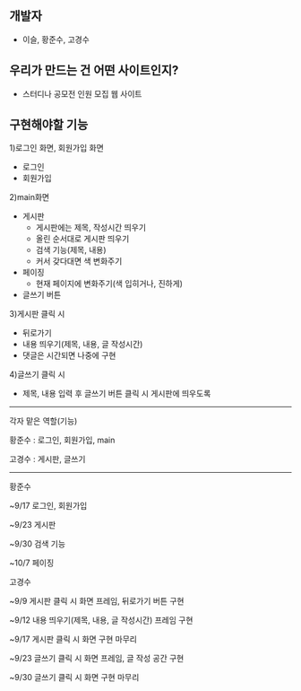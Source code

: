 ## 개발자 
- 이슬, 황준수, 고경수



## 우리가 만드는 건 어떤 사이트인지?
- 스터디나 공모전 인원 모집 웹 사이트



## 구현해야할 기능
1)로그인 화면, 회원가입 화면
- 로그인
- 회원가입

2)main화면
- 게시판
  - 게시판에는 제목, 작성시간 띄우기
  - 올린 순서대로 게시판 띄우기
  - 검색 기능(제목, 내용)
  - 커서 갖다대면 색 변화주기
- 페이징
  - 현재 페이지에 변화주기(색 입히거나, 진하게)
- 글쓰기 버튼 

3)게시판 클릭 시
- 뒤로가기
- 내용 띄우기(제목, 내용, 글 작성시간)
- 댓글은 시간되면 나중에 구현

4)글쓰기 클릭 시
- 제목, 내용 입력 후 글쓰기 버튼 클릭 시 게시판에 띄우도록
----------------------------------------------------------
각자 맡은 역할(기능)

황준수 : 로그인, 회원가입, main

고경수 : 게시판, 글쓰기

----------------------------------------------------------
황준수

~9/17 로그인, 회원가입

~9/23 게시판

~9/30 검색 기능

~10/7 페이징



고경수

~9/9 게시판 클릭 시 화면 프레임, 뒤로가기 버튼 구현

~9/12 내용 띄우기(제목, 내용, 글 작성시간) 프레임 구현

~9/17 게시판 클릭 시 화면 구현 마무리

~9/23 글쓰기 클릭 시 화면 프레임, 글 작성 공간 구현

~9/30 글쓰기 클릭 시 화면 구현 마무리

